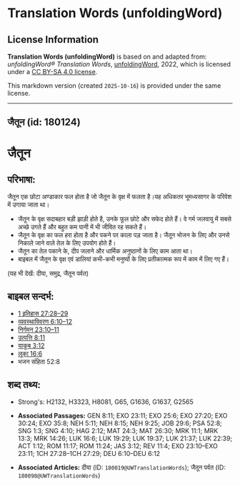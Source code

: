 # Translation Words (unfoldingWord)

## License Information

**Translation Words (unfoldingWord)** is based on and adapted from: _unfoldingWord® Translation Words_, [unfoldingWord](https://unfoldingword.org/utw), 2022, which is licensed under a [CC BY-SA 4.0 license](https://creativecommons.org/licenses/by-sa/4.0/legalcode.en).

This markdown version (created `2025-10-16`) is provided under the same license.



--------------------------------

## जैतून (id: 180124)

जैतून
=====

परिभाषा:
--------

जैतून एक छोटा अण्डाकार फल होता है जो जैतून के वृक्ष में फलता है।यह अधिकतर भूमध्यसागर के परिवेश में उगाया जाता था।

* जैतून के वृक्ष सदाबहार बड़ी झाड़ी होते है, उनके फूल छोटे और सफेद होते हैं। वे गर्म जलवायु में सबसे अच्छे उगते हैं और बहुत कम पानी में भी जीवित रह सकते हैं।
* जैतून के वृक्ष का फल हरा होता है और पकने पर काला पड़ जाता है। जैतून भोजन के लिए और उनसे निकाले जाने वाले तेल के लिए उपयोग होते हैं।
* जैतून का तेल पकाने के, दीप जलाने और धार्मिक अनुष्ठानों के लिए काम आता था।
* बाइबल में जैतून के वृक्ष एवं डालियां कभी\-कभी मनुष्यों के लिए प्रतीकात्मक रूप में काम में लिए गए हैं।

(यह भी देखें: दीया, समुद्र, जैतून पर्वत)

बाइबल सन्दर्भ:
--------------

* [1 इतिहास 27:28–29](https://ref.ly/1Chr0:0)
* [व्यवस्थाविवरण 6:10–12](https://ref.ly/Deut6:10-Deut6:12)
* [निर्गमन 23:10–11](https://ref.ly/Exod23:10-Exod23:11)
* [उत्पत्ति 8:11](https://ref.ly/Gen8:11)
* [याकूब 3:12](https://ref.ly/Jas3:12)
* [लूका 16:6](https://ref.ly/Luke16:6)
* भजन संहिता 52:8

शब्द तथ्य:
----------

* Strong's: H2132, H3323, H8081, G65, G1636, G1637, G2565

* **Associated Passages:** GEN 8:11; EXO 23:11; EXO 25:6; EXO 27:20; EXO 30:24; EXO 35:8; NEH 5:11; NEH 8:15; NEH 9:25; JOB 29:6; PSA 52:8; SNG 1:3; SNG 4:10; HAG 2:12; MAT 24:3; MAT 26:30; MRK 11:1; MRK 13:3; MRK 14:26; LUK 16:6; LUK 19:29; LUK 19:37; LUK 21:37; LUK 22:39; ACT 1:12; ROM 11:17; ROM 11:24; JAS 3:12; REV 11:4; EXO 23:10–EXO 23:11; 1CH 27:28–1CH 27:29; DEU 6:10–DEU 6:12
* **Associated Articles:** दीया (ID: `180019@UWTranslationWords`); जैतून पर्वत (ID: `180098@UWTranslationWords`)

